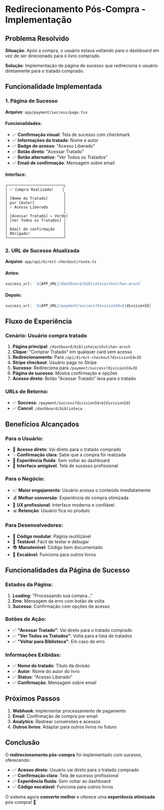 # Redirecionamento Pós-Compra - Implementação

## Problema Resolvido

**Situação**: Após a compra, o usuário estava voltando para o dashboard em vez de ser direcionado para o livro comprado.

**Solução**: Implementação de página de sucesso que redireciona o usuário diretamente para o tratado comprado.

## Funcionalidade Implementada

### **1. Página de Sucesso**

**Arquivo**: `app/payment/success/page.tsx`

#### **Funcionalidades**:

- ✅ **Confirmação visual**: Tela de sucesso com checkmark
- ✅ **Informações do tratado**: Nome e autor
- ✅ **Badge de acesso**: "Acesso Liberado"
- ✅ **Botão direto**: "Acessar Tratado"
- ✅ **Botão alternativo**: "Ver Todos os Tratados"
- ✅ **Email de confirmação**: Mensagem sobre email

#### **Interface**:

```
┌─────────────────────────┐
│ ✅ Compra Realizada!    │
│                         │
│ [Nome do Tratado]       │
│ por [Autor]             │
│ ✓ Acesso Liberado       │
│                         │
│ [Acessar Tratado] ← Verde│
│ [Ver Todos os Tratados] │
│                         │
│ Email de confirmação    │
│ Obrigado!               │
└─────────────────────────┘
```

### **2. URL de Sucesso Atualizada**

**Arquivo**: `app/api/direct-checkout/route.ts`

#### **Antes**:

```typescript
success_url: `${APP_URL}/dashboard/biblioteca/shulchan-aruch`
```

#### **Depois**:

```typescript
success_url: `${APP_URL}/payment/success?divisionId=${divisionId}`
```

## Fluxo de Experiência

### **Cenário**: Usuário compra tratado

1. **Página principal**: `/dashboard/biblioteca/shulchan-aruch`
2. **Clique**: "Comprar Tratado" em qualquer card sem acesso
3. **Redirecionamento**: Para `/api/direct-checkout?divisionId=ID`
4. **Stripe checkout**: Usuário paga no Stripe
5. **Sucesso**: Redireciona para `/payment/success?divisionId=ID`
6. **Página de sucesso**: Mostra confirmação e opções
7. **Acesso direto**: Botão "Acessar Tratado" leva para o tratado

### **URLs de Retorno**:

- ✅ **Success**: `/payment/success?divisionId=${divisionId}`
- ✅ **Cancel**: `/dashboard/biblioteca`

## Benefícios Alcançados

### **Para o Usuário**:

- 🎯 **Acesso direto**: Vai direto para o tratado comprado
- 💡 **Confirmação clara**: Sabe que a compra foi realizada
- 🚀 **Experiência fluida**: Sem voltar ao dashboard
- 📱 **Interface amigável**: Tela de sucesso profissional

### **Para o Negócio**:

- 📈 **Maior engajamento**: Usuário acessa o conteúdo imediatamente
- 💰 **Melhor conversão**: Experiência de compra otimizada
- 🎨 **UX profissional**: Interface moderna e confiável
- 📊 **Retenção**: Usuário fica no produto

### **Para Desenvolvedores**:

- 🔧 **Código modular**: Página reutilizável
- 🧪 **Testável**: Fácil de testar e debugar
- 📚 **Manutenível**: Código bem documentado
- 🔄 **Escalável**: Funciona para outros livros

## Funcionalidades da Página de Sucesso

### **Estados da Página**:

1. **Loading**: "Processando sua compra..."
2. **Erro**: Mensagem de erro com botão de volta
3. **Sucesso**: Confirmação com opções de acesso

### **Botões de Ação**:

- ✅ **"Acessar Tratado"**: Vai direto para o tratado comprado
- ✅ **"Ver Todos os Tratados"**: Volta para a lista de tratados
- ✅ **"Voltar para Biblioteca"**: Em caso de erro

### **Informações Exibidas**:

- ✅ **Nome do tratado**: Título da divisão
- ✅ **Autor**: Nome do autor do livro
- ✅ **Status**: "Acesso Liberado"
- ✅ **Confirmação**: Mensagem sobre email

## Próximos Passos

1. **Webhook**: Implementar processamento de pagamento
2. **Email**: Confirmação de compra por email
3. **Analytics**: Rastrear conversões e acessos
4. **Outros livros**: Adaptar para outros livros no futuro

## Conclusão

O **redirecionamento pós-compra** foi implementado com sucesso, oferecendo:

- ✅ **Acesso direto**: Usuário vai direto para o tratado comprado
- ✅ **Confirmação clara**: Tela de sucesso profissional
- ✅ **Experiência fluida**: Sem voltar ao dashboard
- ✅ **Código escalável**: Funciona para outros livros

O sistema agora **converte melhor** e oferece uma **experiência otimizada** pós-compra! 🎉

